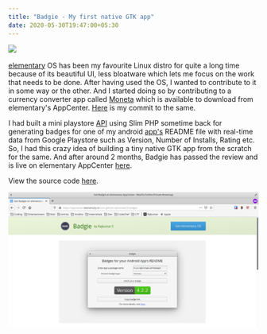 ```yaml
---
title: "Badgie - My first native GTK app"
date: 2020-05-30T19:47:00+05:30
---
```

![](https://pbs.twimg.com/media/EVFxTHyU0AMMZMm?format=jpg&name=large)

[elementary](https://elementary.io) OS has been my favourite Linux distro for quite a long time because of its beautiful UI, less bloatware which lets me focus on the work that needs to be done. After having used the OS, I wanted to contribute to it in some way or the other. And I started doing so by contributing to a currency converter app called [Moneta](https://appcenter.elementary.io/com.github.matfantinel.moneta/) which is available to download from elementary's AppCenter. [Here](https://github.com/matfantinel/moneta/commits?author=rajkumaar23) is my commit to the same.

I had built a mini playstore [API](https://github.com/rajkumaar23/playstore-api) using Slim PHP sometime back for generating badges for one of my android [app's](/posts/amrita-repository) README file with real-time data from Google Playstore such as Version, Number of Installs, Rating etc. So, I had this crazy idea of building a tiny native GTK app from the scratch for the same. And after around 2 months, Badgie has passed the review and is live on elementary AppCenter [here](https://appcenter.elementary.io/com.github.rajkumaar23.badgie). 

View the source code [here](https://github.com/rajkumaar23/badgie).

![](/badgie.png)
